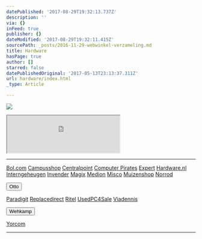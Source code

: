 ```yaml
---
datePublished: '2017-08-29T19:32:13.737Z'
description: ''
via: {}
inFeed: true
publisher: {}
dateModified: '2017-08-29T19:32:11.415Z'
sourcePath: _posts/2016-11-29-webwinkel-verzameling.md
title: Hardware
hasPage: true
author: []
starred: false
datePublishedOriginal: '2017-05-13T23:13:37.311Z'
url: hardware/index.html
_type: Article

---
```

![](https://the-grid-user-content.s3-us-west-2.amazonaws.com/ec19c922-42e0-4b92-ad52-af857f920e81.jpg)

<iframe src="https://the-grid.github.io/ed-userhtml/?g=eJzFll1vmzAUhu_zKxhSuQvmI1Dy4VRdtqmTui4XkbpdIQMnYMUYZByR_vuZj0Tt2kaROjQJGduSz_s-x8eGxacvP1eb3-uvWiZzthwtji8gyXI0WhAtE7DFeiZlOUNIxqYUJAHVxDsQJgeJbmJsB1ZgGSQv5zm2nbZDsO26177dDgS-jaFKqIBYthN7fOV80zVJRAoS62HECN_pywXNU60S8UmvrmszKnIipMkZ-p6TFCrEkyikXVdmkAqaoJryHTBOSI6IUhp3UmbJU10jTCncbX7ca3IvC0EJ07VKPjHAek0Tmc1syyoP8wxomslmoKlRVIgExMyaK1OILLXLU-FPHP98KhiNSESGoe-D_xdyz58ciyCwPSeYvkXfb_9g9HAoBVTVoAlonKnQIDiR0JiTKgFS4qk1CW0n7HjDHni4Qj85GJo1AiLHtHXWdFtW2586k9C3rYl7_RfxMLhHE_8M9j1WtYI1uzoURtzGvxDDeY7hXIBRKVulMsRBlKJIBclzojwyMy5yFDMa77r2psS2IfFeMKPCE9e2jC3e_Lo31ARu4ly5t6py1dMxtusNTnLAnws2foCkhmigDKn4SuzjG-2d3egYuLrAWFlQ3nrrbzNEeQIHs8zKpso99_mJfnh8HK_WZ861JoBhnRfbgrGi1perlxqtmVcpkvTN61RJv74_JS5pr9-Z6TOka-jDmJblBF4YBK7jhav1WMV_7zwPgam-lq2Bnrm1cUJ-Qak4VY0kT0oDdX8rfwAjyOv3" height="100" style=""></iframe>

---

[Bol.com][0]
[Campusshop][1]
[Centralpoint][2]
[Computer Pirates][3]
[Expert][4]
[Hardware.nl][5]
[Interngeheugen][6]
[Invender][7]
[Magix][8]
[Medion][9]
[Misco][10]
[Muizenshop][7]
[Norrod][11]

<button data-role="cta" style="">Otto</button>

[Paradigit][12]
[Replacedirect][13]
[Ritel][14]
[UsedPC4Sale][15]
[Viadennis][16]

<button data-role="cta" style="">Wehkamp</button>

[Yorcom][17]

---



[0]: https://partnerprogramma.bol.com/click/click?p=1&t=url&s=4310&f=TXL&url=http%3A%2F%2Fwww.bol.com&name=Bol-Nedweb
[1]: http://www.campusshop.nl/tt/index.aspx?tt=23397_12_133761_Campusshop&r=%2F
[2]: http://www.centralpoint.nl/tracker/index.php?tt=534_12_133761_Ned-Web&r=%2F
[3]: http://www.computerpirates.com/tradetracker/?tt=181_12_133761_ComputerPirates&r=%2F
[4]: http://tc.tradetracker.net/?c=5515&m=12&a=133761&u=%2F
[5]: http://www.hardware.nl/tt/?tt=541_12_133761_Hardware.nl&r=%2F
[6]: http://www.interngeheugen.com/tt/?tt=2902_12_133761_Interngeheugen&r=%2F
[7]: http://www.invender.nl/ttiv/index.php?tt=352_12_133761_Invender&r=%2F
[8]: http://www.magix.com/ap/tradetracker/?tt=2074_12_133761_Magix&r=%2F
[9]: http://tc.tradetracker.net/?c=3452&m=12&a=133761
[10]: http://tc.tradetracker.net/?c=5917&m=12&a=133761&r=Rapportagened.webw&u=%2F
[11]: http://www.norrod.nl/tt/index.aspx?tt=23396_12_133761_Norrod&r=%2F
[12]: http://www.paradigit.nl/tt/index.aspx?tt=5043_12_133761_Paradigit&r=%2F
[13]: http://www.replacedirect.nl/page/startExternal/?tt=4825_12_133761_Rapportagened.webw&r=%2F
[14]: http://www.ritel.nl/telecom/?tt=668_12_133761_Ritel&r=%2F
[15]: http://tc.tradetracker.net/?c=20400&m=12&a=133761&r=UsedPC4sale&u=%2F
[16]: http://www.viadennis.nl/computer/?tt=15804_12_133761_Viadennis&r=%2F
[17]: http://www.yorcom.nl/shopping/?tt=4837_12_133761_Rapportagened.webw&r=%2F